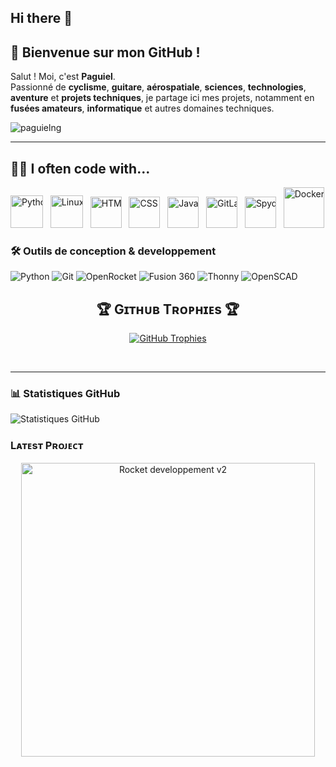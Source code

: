 ## Hi there 👋

## 👋 Bienvenue sur mon GitHub !

Salut ! Moi, c'est **Paguiel**.  
Passionné de **cyclisme**, **guitare**, **aérospatiale**, **sciences**, **technologies**, **aventure** et **projets techniques**, je partage ici mes projets, notamment en **fusées amateurs**, **informatique** et autres domaines techniques.

<!--Profile Count Badge-->
<p align="left">
  <img src="https://komarev.com/ghpvc/?username=Kiran1689&label=Profile%20views&color=770677&style=for-the-badge&logo=star" alt="paguielng" style="padding-right:20px;" />
</p>

---

## 👨‍💻 I often code with...

<div style="overflow: hidden; white-space: nowrap;">
  <div style="display: inline-block; animation: scroll 10s linear infinite; white-space: nowrap;">
    <a href="https://www.python.org/"><img src="https://cdn.jsdelivr.net/gh/devicons/devicon/icons/python/python-original.svg" alt="Python" width="52"/></a>&nbsp;&nbsp;
    <a href="https://www.linux.org/"><img src="https://cdn.jsdelivr.net/gh/devicons/devicon/icons/linux/linux-original.svg" alt="Linux" width="52"/></a>&nbsp;&nbsp;
    <a href="https://developer.mozilla.org/en-US/docs/Web/Guide/HTML/HTML5"><img src="https://cdn.jsdelivr.net/gh/devicons/devicon/icons/html5/html5-original.svg" alt="HTML" width="50"/></a>&nbsp;&nbsp;
    <a href="https://developer.mozilla.org/en-US/docs/Web/CSS"><img src="https://cdn.jsdelivr.net/gh/devicons/devicon/icons/css3/css3-original.svg" alt="CSS" width="50"/></a>&nbsp;&nbsp;
    <a href="https://developer.mozilla.org/en-US/docs/Web/JavaScript"><img src="https://cdn.jsdelivr.net/gh/devicons/devicon/icons/javascript/javascript-original.svg" alt="JavaScript" width="50"/></a>&nbsp;&nbsp;
    <a href="https://gitlab.com/"><img src="https://talks.freelancerepublik.com/wp-content/uploads/2021/02/GitLab_Logo.svg.png" alt="GitLab" width="50"/></a>&nbsp;&nbsp;
    <a href="https://www.spyder-ide.org/"><img src="https://cdn.jsdelivr.net/gh/devicons/devicon/icons/spyder/spyder-original.svg" alt="Spyder" width="50"/></a>&nbsp;&nbsp;
    <a href="https://www.docker.com/"><img src="https://www.docker.com/wp-content/uploads/2023/05/symbol_blue-docker-logo.png" alt="Docker" width="65"/></a>&nbsp;&nbsp;
    <a href="https://micropython.org/"><img src="https://upload.wikimedia.org/wikipedia/commons/a/a7/MicroPython_new_logo.svg" alt="MicroPython" width="50"/></a>&nbsp;&nbsp;
    <a href="https://jupyter.org/"><img src="https://upload.wikimedia.org/wikipedia/commons/thumb/3/38/Jupyter_logo.svg/langfr-800px-Jupyter_logo.svg.png" alt="JupyterLab" width="50"/></a>&nbsp;&nbsp;
    <a href="https://code.visualstudio.com/"><img src="https://upload.wikimedia.org/wikipedia/commons/thumb/9/9a/Visual_Studio_Code_1.35_icon.svg/1024px-Visual_Studio_Code_1.35_icon.svg.png" alt="VS Code" width="50"/></a>&nbsp;&nbsp;
    <a href="https://thonny.org/"><img src="https://media.imgcdn.org/repo/2024/09/thonny-python-ide/66e2d10761e42-thonny-Icon.webp" alt="Thonny" width="50"/></a>&nbsp;&nbsp;
    <a href="https://git-scm.com/"><img src="https://upload.wikimedia.org/wikipedia/commons/thumb/3/3f/Git_icon.svg/2048px-Git_icon.svg.png" alt="Git" width="55"/></a>&nbsp;&nbsp;
	<a href="https://nodejs.org/"><img src="https://static-00.iconduck.com/assets.00/node-js-icon-1817x2048-g8tzf91e.png" alt="Nodejs" width="47"/></a>&nbsp;&nbsp;
	<a href="https://developer.android.com/"><img src="https://upload.wikimedia.org/wikipedia/commons/thumb/5/51/Android_Studio_Logo_2024.svg/langfr-800px-Android_Studio_Logo_2024.svg.png" alt="Android Studio" width="50"/></a>
  </div>
</div>


### 🛠️ Outils de conception & developpement

![Python](https://img.shields.io/badge/Python-3776AB?style=for-the-badge&logo=python&logoColor=white)
![Git](https://img.shields.io/badge/Git-F05032?style=for-the-badge&logo=git&logoColor=white)
![OpenRocket](https://img.shields.io/badge/OpenRocket-1E90FF?style=for-the-badge&logo=rocket&logoColor=white)
![Fusion 360](https://img.shields.io/badge/Fusion%20360-FF8800?style=for-the-badge&logo=autodesk&logoColor=white)
![Thonny](https://img.shields.io/badge/Thonny-333333?style=for-the-badge&logo=thonny&logoColor=white)
![OpenSCAD](https://img.shields.io/badge/OpenSCAD-FFD700?style=for-the-badge&logo=openscad&logoColor=black)


<!--Trophies Section-->   
<h2 align="center">🏆 Gɪᴛʜᴜʙ Tʀᴏᴘʜɪᴇs 🏆</h2>
<p align="center">
  <a href="https://github.com/paguielng">
    <picture>
      <source media="(prefers-color-scheme: dark)" srcset="https://github-profile-trophy.vercel.app/?username=Kiran1689&no-bg=true&row=2&column=6&margin-w=20&margin-h=20&theme=monokai">
      <source media="(prefers-color-scheme: light)" srcset="https://github-profile-trophy.vercel.app/?username=Kiran1689&no-bg=true&row=2&column=6&margin-w=20&margin-h=20">
      <img alt="GitHub Trophies" src="https://github-profile-trophy.vercel.app/?username=Kiran1689&no-bg=true&no-frame=true&row=2&column=6&margin-w=20&margin-h=20">
    </picture>
  </a>
</p>
<br />

---
### 📊 Statistiques GitHub

![Statistiques GitHub](https://github-readme-stats.vercel.app/api?username=paguielng&show_icons=true&theme=radical)

<tr>
   <td width="50%">
     <h3 align="left"><strong>Lᴀᴛᴇsᴛ Pʀᴏᴊᴇᴄᴛ</strong></h3>
     <p align="center">
       <a href="https://github.com/paguielng/Rocket-developp-v2">
         <img align="center" width="470" src="https://github-readme-stats.vercel.app/api/pin/?username=Kiran1689&repo=Awesome-Dev-Portfolios&theme=nightowl&show_owner=true&bg_color=0,000000,441350&title_color=c56a90&text_color=ffffff" alt="Rocket developpement v2" />
        </a>
      </p>
    </td>
